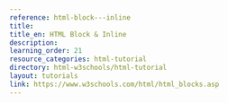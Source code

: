 ```yaml
---
reference: html-block---inline
title:
title_en: HTML Block & Inline
description:
learning_order: 21
resource_categories: html-tutorial
directory: html-w3schools/html-tutorial
layout: tutorials
link: https://www.w3schools.com/html/html_blocks.asp
---
```

